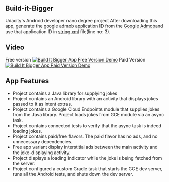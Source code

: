 ## Build-it-Bigger
Udacity's Android developer nano degree project
After downloading this app, generate the google admob application ID from the [Google Admob](https://developers.google.com/admob/android/quick-start)and 
use that application ID in [string.xml](app/src/free/res/values/strings.xml) file(line no: 3).

## Video
Free version
[![Build It Bigger App Free Version Demo](https://img.youtube.com/vi/mLwsjgmqQIQ/0.jpg)](https://www.youtube.com/watch?v=mLwsjgmqQIQ)
Paid Version
[![Build It Bigger App Paid Version Demo](https://img.youtube.com/vi/bGvLXJLaoYw/0.jpg)](https://www.youtube.com/watch?v=bGvLXJLaoYw)

## App Features

* Project contains a Java library for supplying jokes
* Project contains an Android library with an activity that displays jokes passed to it as intent extras.
* Project contains a Google Cloud Endpoints module that supplies jokes from the Java library. Project loads jokes from GCE        module via an async task.
* Project contains connected tests to verify that the async task is indeed loading jokes.
* Project contains paid/free flavors. The paid flavor has no ads, and no unnecessary dependencies.
* Free app variant display interstitial ads between the main activity and the joke-displaying activity.
* Project displays a loading indicator while the joke is being fetched from the server.
* Project configured a custom Gradle task that starts the GCE dev server, runs all the Android tests, and shuts down the dev server.
